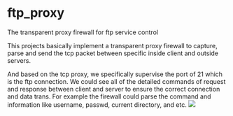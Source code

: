 # ftp_proxy
The transparent proxy firewall for ftp service control

This projects basically implement a transparent proxy firewall to capture, parse and send the tcp packet between specific inside client and outside servers.

And based on the tcp proxy, we specifically supervise the port of 21 which is the ftp connection. We could see all of the detailed commands of request and response between client and server to ensure the correct connection and data trans. For example the firewall could parse the command and information like username, passwd, current directory, and etc.
![]({{site.baseurl}}/https://github.com/tcwangshiqi/ftp_proxy/blob/master/Screenshot%20from%202016-12-13%2001%5E%2539%5E%2540.png?raw=true)
